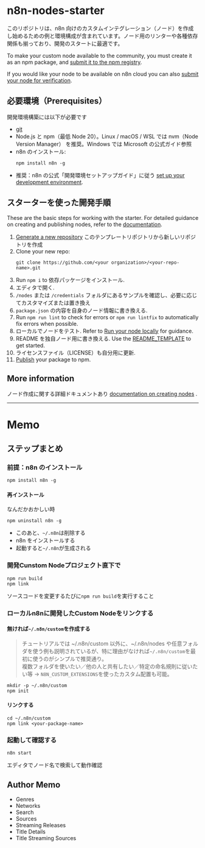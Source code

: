 # n8n-nodes-starter

このリポジトリは、n8n 向けのカスタムインテグレーション（ノード）を作成し始めるための例と環境構成が含まれています。ノード用のリンターや各種依存関係も揃っており、開発のスタートに最適です。

To make your custom node available to the community, you must create it as an npm package, and [submit it to the npm registry](https://docs.npmjs.com/packages-and-modules/contributing-packages-to-the-registry).

If you would like your node to be available on n8n cloud you can also [submit your node for verification](https://docs.n8n.io/integrations/creating-nodes/deploy/submit-community-nodes/).

## 必要環境（Prerequisites）

開発環境構築には以下が必要です

- [git](https://git-scm.com/downloads)
- Node.js と npm（最低 Node 20）。Linux / macOS / WSL では nvm（Node Version Manager） を推奨。Windows では Microsoft の公式ガイド参照
- n8n のインストール:
  ```
  npm install n8n -g
  ```
- 推奨：n8n の公式「開発環境セットアップガイド」に従う [set up your development environment](https://docs.n8n.io/integrations/creating-nodes/build/node-development-environment/).

## スターターを使った開発手順

These are the basic steps for working with the starter. For detailed guidance on creating and publishing nodes, refer to the [documentation](https://docs.n8n.io/integrations/creating-nodes/).

1. [Generate a new repository](https://github.com/n8n-io/n8n-nodes-starter/generate) このテンプレートリポジトリから新しいリポジトリを作成
2. Clone your new repo:
   ```
   git clone https://github.com/<your organization>/<your-repo-name>.git
   ```
3. Run `npm i` to 依存パッケージをインストール.
4. エディタで開く.
5. `/nodes` または `/credentials` フォルダにあるサンプルを確認し、必要に応じてカスタマイズまたは置き換え
6. `package.json` の内容を自身のノード情報に書き換える.
7. Run `npm run lint` to check for errors or `npm run lintfix` to automatically fix errors when possible.
8. ローカルでノードをテスト. Refer to [Run your node locally](https://docs.n8n.io/integrations/creating-nodes/test/run-node-locally/) for guidance.
9. README を独自ノード用に書き換える. Use the [README_TEMPLATE](README_TEMPLATE.md) to get started.
10. ライセンスファイル（LICENSE）も自分用に更新.
11. [Publish](https://docs.npmjs.com/packages-and-modules/contributing-packages-to-the-registry) your package to npm.

## More information

ノード作成に関する詳細ドキュメントあり [documentation on creating nodes](https://docs.n8n.io/integrations/creating-nodes/) .

---

# Memo

## ステップまとめ

### 前提：n8n のインストール

`npm install n8n -g`

#### 再インストール

なんだかおかしい時

```
npm uninstall n8n -g
```

- このあと、`~/.n8n`は削除する
- n8n をインストールする
- 起動すると`~/.n8n`が生成される

### 開発Cunstom Nodeプロジェクト直下で

```
npm run build
npm link
```

ソースコードを変更するたびに`npm run build`を実行すること

### ローカルn8nに開発したCustom Nodeをリンクする

#### 無ければ`~/.n8n/custom`を作成する

> チュートリアルでは ~/.n8n/custom 以外に、~/.n8n/nodes や任意フォルダを使う例も説明されているが、特に理由がなければ`~/.n8n/custom`を最初に使うのがシンプルで推奨通り。<br />
> 複数フォルダを使いたい／他の人と共有したい／特定の命名規則に従いたい等 → `N8N_CUSTOM_EXTENSIONS`を使ったカスタム配置も可能。

```
mkdir -p ~/.n8n/custom
npm init
```

#### リンクする

```
cd ~/.n8n/custom
npm link <your-package-name>
```

### 起動して確認する

```
n8n start
```

エディタでノード名で検索して動作確認

## Author Memo

- Genres
- Networks
- Search
- Sources
- Streaming Releases
- Title Details
- Title Streaming Sources
